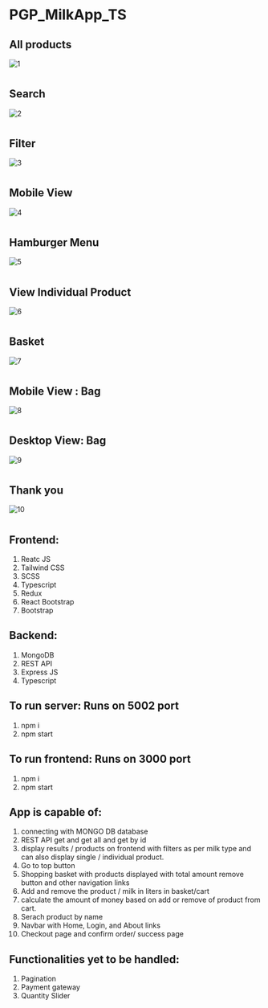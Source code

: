 # PGP_MilkApp_TS

## All products
![1](https://user-images.githubusercontent.com/108927164/215062012-71a92ddc-4d5e-4f44-947e-87f85eda3c95.jpg)
#

## Search
![2](https://user-images.githubusercontent.com/108927164/215062046-1a4fd63c-81ca-4a49-8b26-b411cd7b15fa.jpg)
#

## Filter
![3](https://user-images.githubusercontent.com/108927164/215062086-0c36b31b-d7ea-41c2-b530-dc3545628b5d.jpg)
#

## Mobile View
![4](https://user-images.githubusercontent.com/108927164/215062130-ae9b9b7e-f88b-4adb-847b-5b3082ea9be4.jpg)
#

## Hamburger Menu
![5](https://user-images.githubusercontent.com/108927164/215062163-58e294c5-32e3-4981-a8c8-1bee06e889c1.jpg)
#

## View Individual Product
![6](https://user-images.githubusercontent.com/108927164/215062188-82ce5fb8-3d7e-422e-b16d-77896776185d.jpg)
#

## Basket
![7](https://user-images.githubusercontent.com/108927164/215062214-2e7ca19c-e062-4c87-a0b4-ab27b3c9fb3a.jpg)
#

## Mobile View : Bag
![8](https://user-images.githubusercontent.com/108927164/215062233-a6fbb264-a089-42d8-b252-411bffd2c5c7.jpg)
#

## Desktop View: Bag
![9](https://user-images.githubusercontent.com/108927164/215062286-227ccf7b-cb8e-4ede-94bf-7682fb0f6529.jpg)
#

## Thank you
![10](https://user-images.githubusercontent.com/108927164/215062311-fa2b63bb-09f6-4cf1-8230-304763ffe7e7.jpg)

#

## Frontend:
1. Reatc JS
2. Tailwind CSS
3. SCSS
4. Typescript
5. Redux
6. React Bootstrap
7. Bootstrap

## Backend:
1. MongoDB
2. REST API
3. Express JS
4. Typescript

## To run server: Runs on 5002 port
1. npm i
2. npm start

## To run frontend: Runs on 3000 port
1. npm i 
2. npm start

## App is capable of:
1. connecting with MONGO DB database
2. REST API get and get all and get by id
3. display results / products on frontend with filters as per milk type and can also display single / individual product.
4. Go to top button
5. Shopping basket with products displayed with total amount remove button and other navigation links
6. Add and remove the product / milk in liters in basket/cart
7. calculate the amount of money based on add or remove of product from cart.
8. Serach product by name
9. Navbar with Home, Login, and About links
10. Checkout page and confirm order/ success page

## Functionalities yet to be handled:
1. Pagination
2. Payment gateway
3. Quantity Slider





